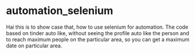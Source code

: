 # automation_selenium

Hai this is to show case that, how to use selenium for automation.
The code based on tinder auto like, without seeing the profile auto like the person and to 
reach maximum people on the particular area, so you can get a maximum date on particular area.
